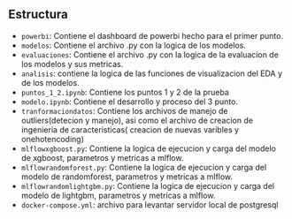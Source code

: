 ## Estructura
- `powerbi`: Contiene el dashboard de powerbi hecho para el primer punto.
- `modelos`: Contiene el archivo .py con la logica de los modelos.
- `evaluaciones`: Contiene el archivo .py con la logica de la evaluacion de los modelos y sus metricas.
- `analisis`: contiene la logica de las funciones de visualizacion del EDA y de los modelos.
- `puntos_1_2.ipynb`: Contiene los puntos 1 y 2 de la prueba
- `modelo.ipynb`: Contiene el desarrollo y proceso del 3 punto.
- `tranformaciondatos`: Contiene los archivos de manejo de outliers(detecion y manejo), asi como el archivo de creacion de ingenieria de caracteristicas( creacion de nuevas varibles y onehotencoding)
- `mlflowxgboost.py`: Contiene la logica de ejecucion y carga del modelo de xgboost, parametros y metricas a mlflow.
- `mlflowrandomforest.py`: Contiene la logica de ejecucion y carga del modelo de randomforest, parametros y metricas a mlflow.
- `mlflowrandomlightgbm.py`: Contiene la logica de ejecucion y carga del modelo de lightgbm, parametros y metricas a mlflow.
- `docker-compose.yml`: archivo para levantar servidor local de postgresql

